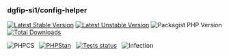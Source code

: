 ### dgfip-si1/config-helper

[![Latest Stable Version](http://poser.pugx.org/dgfip-si1/config-helper/v)](https://packagist.org/packages/dgfip-si1/config-helper)
[![Latest Unstable Version](http://poser.pugx.org/dgfip-si1/config-helper/v/unstable)](https://packagist.org/packages/dgfip-si1/config-helper)
![Packagist PHP Version](https://img.shields.io/packagist/dependency-v/dgfip-si1/config-helper/php?color=%237A86B8)
[![Total Downloads](http://poser.pugx.org/dgfip-si1/config-helper/downloads)](https://packagist.org/packages/dgfip-si1/config-helper)

![PHPCS](https://img.shields.io/badge/PHPcs-Passed-brightgreen)&nbsp;&nbsp;
[![PHPStan](https://img.shields.io/badge/PHPStan-Level%209-brightgreen.svg?style=flat)](https://github.com/phpstan/phpstan)&nbsp;&nbsp;
[![Tests status](https://github.com/si1-sdp/config-helper/actions/workflows/ci.yaml/badge.svg)](https://github.com/si1-sdp/config-helper/actions/workflows/ci.yaml)&nbsp;&nbsp;
![Infection](https://img.shields.io/badge/infection-ok-brightgreen)&nbsp;&nbsp;
<!-- [![Coverage](https://github.com/si1-sdp/config-helper/tests/coverage.svg)](https://github.com/si1-sdp/config-helper/actions/workflows/ci.yaml) -->